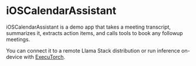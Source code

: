 # iOSCalendarAssistant

iOSCalendarAssistant is a demo app that takes a meeting transcript, summarizes it, extracts action items, and calls tools to book any followup meetings.

You can connect it to a remote Llama Stack distribution or run inference on-device with [ExecuTorch](https://github.com/pytorch/executorch).
